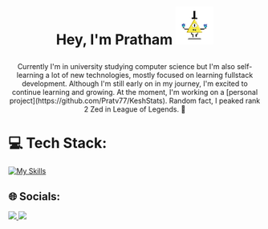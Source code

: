 # <p align="center"> Hey, I'm Pratham  ![](https://github.com/Pratv77/Pratv77/blob/main/bill.gif) </p>
<p align="center"> Currently I'm in university studying computer science but I'm also self-learning a lot of new technologies, mostly focused on learning fullstack development. Although I'm still early on in my journey, I'm excited to continue learning and growing. At the moment, I'm working on a [personal project](https://github.com/Pratv77/KeshStats). Random fact, I peaked rank 2 Zed in League of Legends. 🚀</p>


# 💻 Tech Stack:
 [![My Skills](https://skillicons.dev/icons?i=html,css,js,react,arduino,discord,firebase,git,netlify,py,solidity,vscode&perline=12)](https://skillicons.dev)

## 🌐 Socials:
<a href="https://www.linkedin.com/in/pratv7/">
    <img height="50" src="https://cdn2.iconfinder.com/data/icons/social-icon-3/512/social_style_3_in-306.png"/>
</a>

<a href="https://twitter.com/Pratv8">
    <img height="50" src="https://cdn2.iconfinder.com/data/icons/social-media-2285/512/1_Twitter3_colored_svg-512.png"/>
</a>

